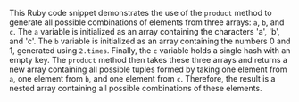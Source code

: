This Ruby code snippet demonstrates the use of the `product` method to generate all possible combinations of elements from three arrays: `a`, `b`, and `c`. The `a` variable is initialized as an array containing the characters 'a', 'b', and 'c'. The `b` variable is initialized as an array containing the numbers 0 and 1, generated using `2.times`. Finally, the `c` variable holds a single hash with an empty key. The `product` method then takes these three arrays and returns a new array containing all possible tuples formed by taking one element from `a`, one element from `b`, and one element from `c`.  Therefore, the result is a nested array containing all possible combinations of these elements.
